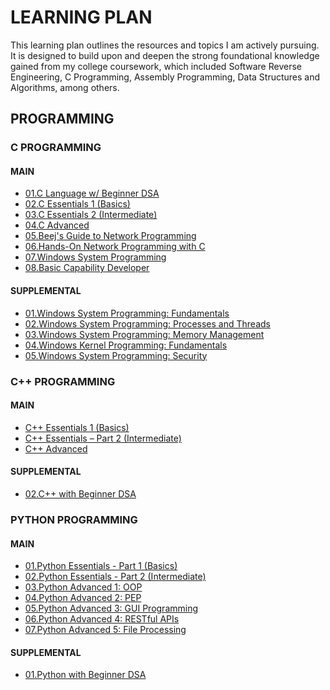 # LEARNING PLAN
This learning plan outlines the resources and topics I am actively pursuing. It is designed to build upon and deepen the strong foundational knowledge gained from my college coursework, which included Software Reverse Engineering, C Programming, Assembly Programming, Data Structures and Algorithms, among others. 

## PROGRAMMING
### C PROGRAMMING
#### MAIN
 - [01.C Language w/ Beginner DSA](https://www.codechef.com/roadmap/c-dsa "C language with Beginner DSA")
 - [02.C Essentials 1 (Basics)](https://edube.org/study/ce1 "C Essentials 1 (Basics)")
 - [03.C Essentials 2 (Intermediate)](https://edube.org/study/ce2 "C Essentials 2 (Intermediate)")
 - [04.C Advanced](https://edube.org/study/clp "C Advanced")
 - [05.Beej's Guide to Network Programming](https://beej.us/guide/ "Network Programming")
 - [06.Hands-On Network Programming with C](https://learning.oreilly.com/library/view/hands-on-network-programming/9781789349863/ "Network Programming")
 - [07.Windows System Programming](https://learning.oreilly.com/library/view/windows-system-programming/9780321658319/ "Windows System Programming")
 - [08.Basic Capability Developer](https://ccds.pages.levelup.cce.af.mil/training/basic/curriculum/index.html "Basic Capability Developer")

#### SUPPLEMENTAL
 - [01.Windows System Programming: Fundamentals](https://my.ine.com/CyberSecurity/courses/b6f465e1/windows-system-programming-fundamentals "Windows System Programming: Fundamentals")
 - [02.Windows System Programming: Processes and Threads
](https://my.ine.com/CyberSecurity/courses/cd89b53e/windows-system-programming-processes-and-threads "Windows System Programming: Processes and Threads")
 - [03.Windows System Programming: Memory Management
](https://my.ine.com/CyberSecurity/courses/f020cde3/windows-system-programming-memory-management "Windows System Programming: Memory Management")
 - [04.Windows Kernel Programming: Fundamentals
](https://my.ine.com/CyberSecurity/courses/d5e1d053/windows-kernel-programming-fundamentals "Windows Kernel Programming: Fundamentals")
 - [05.Windows System Programming: Security](https://my.ine.com/CyberSecurity/courses/4744a81e/windows-system-programming-security "Windows System Programming: Security")


### C++ PROGRAMMING
#### MAIN
 - [C++ Essentials 1 (Basics)](https://edube.org/study/cppe1 "C++ Essentials 1 (Basics)")
 - [C++ Essentials – Part 2 (Intermediate)](https://edube.org/study/cppe2 "C++ Essentials – Part 2 (Intermediate)")
 - [C++ Advanced](https://edube.org/study/cpp "C++ Advanced")

#### SUPPLEMENTAL
 - [02.C++ with Beginner DSA](https://www.codechef.com/roadmap/cpp-dsa "C++ with Beginner DSA")

### PYTHON PROGRAMMING
#### MAIN
 - [01.Python Essentials - Part 1 (Basics)](https://edube.org/study/pe1 "Python Essentials - Part 1 (Basics)")
 - [02.Python Essentials - Part 2 (Intermediate)](https://edube.org/study/pe2 "Python Essentials - Part 2 (Intermediate)")
 - [03.Python Advanced 1: OOP](https://edube.org/study/pcpp1-1 "Python Advanced 1: OOP")
 - [04.Python Advanced 2: PEP](https://edube.org/study/pcpp1-2 "Python Advanced 2: PEP")
 - [05.Python Advanced 3: GUI Programming](https://edube.org/study/pcpp1-3 "Python Advanced 3: GUI Programming")
 - [06.Python Advanced 4: RESTful APIs](https://edube.org/study/pcpp1-4 "Python Advanced 4: RESTful APIs")
 - [07.Python Advanced 5: File Processing](https://edube.org/study/pcpp1-5 "Python Advanced 5: File Processing")

#### SUPPLEMENTAL
 - [01.Python with Beginner DSA](https://www.codechef.com/roadmap/python-dsa "Python with Beginner DSA")
